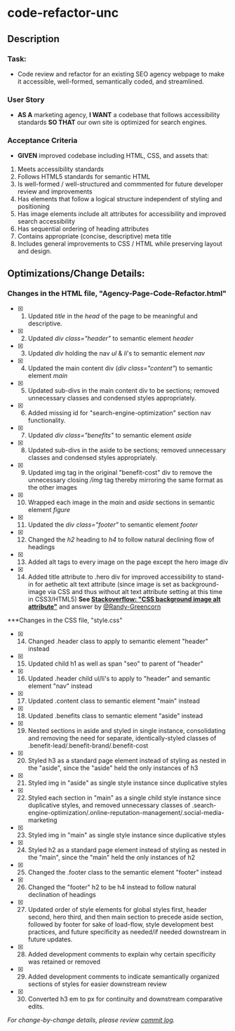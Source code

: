 # code-refactor-unc

## Description

### Task: 
* Code review and refactor for an existing SEO agency webpage to make it accessible, well-formed, semantically coded, and streamlined.

### User Story 

* **AS A** marketing agency, **I WANT** a codebase that follows accessibility standards **SO THAT** our own site is optimized for search engines.

### Acceptance Criteria

* **GIVEN** improved codebase including HTML, CSS, and assets that:
1. Meets accessibility standards
2. Follows HTML5 standards for semantic HTML
3. Is well-formed / well-structured and commmented for future developer review and improvements
4. Has elements that follow a logical structure independent of styling and positioning
5. Has image elements include alt attributes for accessibility and improved search accessibility
6. Has sequential ordering of heading attributes
7. Contains appropriate (concise, descriptive) meta title
8. Includes general improvements to CSS / HTML while preserving layout and design.

## Optimizations/Change Details:

### Changes in the HTML file, "Agency-Page-Code-Refactor.html"

- [x] 1. Updated _title_ in the _head_ of the page to be meaningful and descriptive.
- [x] 2. Updated _div class="header"_ to semantic element _header_
- [x] 3. Updated _div_ holding the nav _ul_ & _li_'s to semantic element _nav_
- [x] 4. Updated the main content div (_div class="content"_) to semantic element _main_
- [x] 5. Updated sub-divs in the main content div to be sections; removed unnecessary classes and condensed styles appropriately.
- [x] 6. Added missing id for "search-engine-optimization" section nav functionality.
- [x] 7. Updated _div class="benefits"_ to semantic element _aside_
- [x] 8. Updated sub-divs in the aside to be sections; removed unnecessary classes and condensed styles appropriately.
- [x] 9. Updated img tag in the original "benefit-cost" div to remove the unnecessary closing _/img_ tag thereby mirroring the same format as the other images
- [x] 10. Wrapped each image in the _main_ and _aside_ sections in semantic element _figure_
- [x] 11. Updated the _div class="footer"_ to semantic element _footer_
- [x] 12. Changed the _h2_ heading to _h4_ to follow natural declining flow of headings
- [x] 13. Added alt tags to every image on the page except the hero image div 
- [x] 14. Added title attribute to .hero div for improved accessibility to stand-in for aethetic alt text attribute (since image is set as background-image via CSS and thus without alt text attribute setting at this time in CSS3/HTML5) 
**See [Stackoverflow: "CSS background image alt attribute"](https://stackoverflow.com/questions/4216035/css-background-image-alt-attribute)** and answer by [@Randy-Greencorn](https://stackoverflow.com/users/1925485/randy-greencorn)

***Changes in the CSS file, "style.css"

- [x] 14. Changed .header class to apply to semantic element "header" instead
- [x] 15. Updated child h1 as well as span "seo" to parent of "header"
- [x] 16. Updated .header child ul/li's to apply to "header" and semantic element "nav" instead
- [x] 17. Updated .content class to semantic element "main" instead
- [x] 18. Updated .benefits class to semantic element "aside" instead
- [x] 19. Nested sections in aside and styled in single instance, consolidating and removing the need for separate, identically-styled classes of .benefit-lead/.benefit-brand/.benefit-cost
- [x] 20. Styled h3 as a standard page element instead of styling as nested in the "aside", since the "aside" held the only instances of h3
- [x] 21. Styled img in "aside" as single style instance since duplicative styles
- [x] 22. Styled each section in "main" as a single child style instance since duplicative styles, and removed unnecessary classes of .search-engine-optimization/.online-reputation-management/.social-media-marketing
- [x] 23. Styled img in "main" as single style instance since duplicative styles
- [x] 24. Styled h2 as a standard page element instead of styling as nested in the "main", since the "main" held the only instances of h2
- [x] 25. Changed the .footer class to the semantic element "footer" instead 
- [x] 26. Changed the "footer" h2 to be h4 instead to follow natural declination of headings
- [x] 27. Updated order of style elements for global styles first, header second, hero third, and then main section to precede aside section, followed by footer for sake of load-flow, style development best practices, and future specificity as needed/if needed downstream in future updates.
- [x] 28. Added development comments to explain why certain specificity was retained or removed
- [x] 29. Added development comments to indicate semantically organized sections of styles for easier downstream review
- [x] 30. Converted h3 em to px for continuity and downstream comparative edits.

*For change-by-change details, please review [commit log](https://github.com/srmchartroom/code-refactor-unc/commits/master).*
